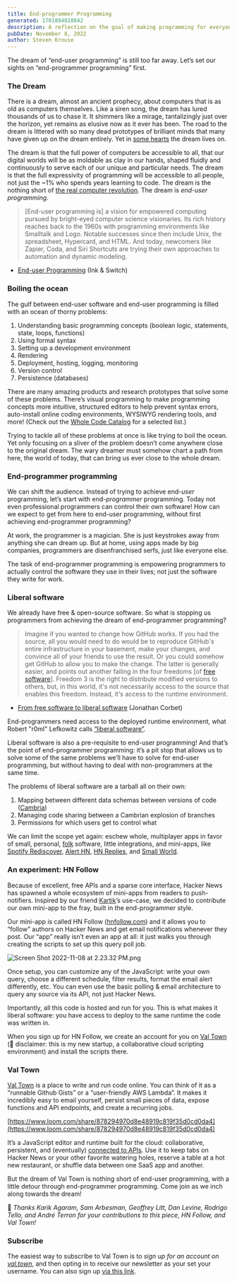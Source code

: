 ```yaml
---
title: End-programmer Programming
generated: 1701894028842
description: A reflection on the goal of making programming for everyone.
pubDate: November 8, 2022
author: Steven Krouse
---
```


The dream of “end-user programming” is still too far away. Let’s set our sights
on “end-programmer programming” first.

### The Dream

There is a dream, almost an ancient prophecy, about computers that is as old as
computers themselves. Like a siren song, the dream has lured thousands of us to
chase it. It shimmers like a mirage, tantalizingly just over the horizon, yet
remains as elusive now as it ever has been. The road to the dream is littered
with so many dead prototypes of brilliant minds that many have given up on the
dream entirely. Yet in [some hearts](http://futureofcoding.org) the dream lives
on.

The dream is that the full power of computers be accessible to all, that our
digital worlds will be as moldable as clay in our hands, shaped fluidly and
continuously to serve each of our unique and particular needs. The dream is that
the full expressivity of programming will be accessible to all people, not just
the ~1% who spends years learning to code. The dream is the nothing short of
[the real computer revolution](http://www.vpri.org/pdf/m2007007a_revolution.pdf).
The dream is _end-user programming_.

> \[End-user programming is] a vision for empowered computing pursued by
> bright-eyed computer science visionaries. Its rich history reaches back to the
> 1960s with programming environments like Smalltalk and Logo. Notable successes
> since then include Unix, the spreadsheet, Hypercard, and HTML. And today,
> newcomers like Zapier, Coda, and Siri Shortcuts are trying their own
> approaches to automation and dynamic modeling.

- [End-user Programming](https://www.inkandswitch.com/end-user-programming/)
  (Ink & Switch)



### Boiling the ocean

The gulf between end-user software and end-user programming is filled with an
ocean of thorny problems:

1. Understanding basic programming concepts (boolean logic, statements, state,
   loops, functions)
2. Using formal syntax
3. Setting up a development environment
4. Rendering
5. Deployment, hosting, logging, monitoring
6. Version control
7. Persistence (databases)

There are many amazing products and research prototypes that solve some of these
problems. There’s visual programming to make programming concepts more
intuitive, structured editors to help prevent syntax errors, auto-install online
coding environments, WYSIWYG rendering tools, and more! (Check out the
[Whole Code Catalog](https://futureofcoding.org/catalog/) for a selected list.)

Trying to tackle all of these problems at once is like trying to boil the ocean.
Yet only focusing on a sliver of the problem doesn’t come anywhere close to the
original dream. The wary dreamer must somehow chart a path from here, the world
of today, that can bring us ever close to the whole dream.

### End-programmer programming

We can shift the audience. Instead of trying to achieve end-_user_ programming,
let’s start with end-_programmer_ programming. Today not even professional
programmers can control their own software! How can we expect to get from here
to end-user programming, without first achieving end-programmer programming?

At work, the programmer is a magician. She is just keystrokes away from anything
she can dream up. But at home, using apps made by big companies, programmers are
disenfranchised serfs, just like everyone else.

The task of end-programmer programming is empowering programmers to actually
control the software they use in their lives; not just the software they write
for work.

### Liberal software

We already have free & open-source software. So what is stopping us programmers
from achieving the dream of end-programmer programming?

> Imagine if you wanted to change how GitHub works. If you had the source, all
> you would need to do would be to reproduce GitHub's entire infrastructure in
> your basement, make your changes, and convince all of your friends to use the
> result. Or you could somehow get GitHub to allow you to make the change. The
> latter is generally easier, and points out another failing in the four
> freedoms \[of
> [free software](https://www.gnu.org/philosophy/free-sw.en.html)]. Freedom 3 is
> the right to distribute modified versions to others, but, in this world, it's
> not necessarily access to the source that enables this freedom. Instead, it's
> access to the runtime environment.

- [From free software to liberal software](https://lwn.net/Articles/712376/)
  (Jonathan Corbet)



End-programmers need access to the deployed runtime environment, what Robert
"r0ml" Lefkowitz calls [“liberal software”](https://lwn.net/Articles/712376/).

Liberal software is also a pre-requisite to end-user programming! And that’s the
point of end-programmer programming: it’s a pit stop that allows us to solve
some of the same problems we’ll have to solve for end-user programming, but
without having to deal with non-programmers at the same time.

The problems of liberal software are a tarball all on their own:

1. Mapping between different data schemas between versions of code
   ([Cambria](https://www.inkandswitch.com/cambria/))
2. Managing code sharing between a Cambrian explosion of branches
3. Permissions for which users get to control what

We can limit the scope yet again: eschew whole, multiplayer apps in favor of
small, personal, [folk](https://maggieappleton.com/folk-interfaces) software,
little integrations, and mini-apps, like
[Spotify Rediscover](https://rile.yt/rediscover),
[Alert HN](https://alerthn.com/), [HN Replies](https://hnreplies.com/), and
[Small World](https://smallworld.kiwi/).

### An experiment: HN Follow

Because of excellent, free APIs and a sparse core interface, Hacker News has
spawned a whole ecosystem of mini-apps from readers to push-notifiers. Inspired
by our friend [Kartik](http://akkartik.name/)’s use-case, we decided to
contribute our own mini-app to the fray, built in the end-programmer style.

Our mini-app is called HN Follow ([hnfollow.com](http://hnfollow.com)) and it
allows you to “follow” authors on Hacker News and get email notifications
whenever they post. Our “app” really isn’t even an app at all: it just walks you
through creating the scripts to set up this query poll job.

![Screen Shot 2022-11-08 at 2.23.32 PM.png](./end-programmer-programming/screen_shot_2022-11-08_at_22332_pm.png)

Once setup, you can customize any of the JavaScript: write your own query,
choose a different schedule, filter results, format the email alert differently,
etc. You can even use the basic polling & email architecture to query any source
via its API, not just Hacker News.

Importantly, all this code is hosted and run for you. This is what makes it
liberal software: you have access to deploy to the same runtime the code was
written in.

When you sign up for HN Follow, we create an account for you on
[Val Town](https://val.town) (👋 disclaimer: this is my new startup, a
collaborative cloud scripting environment) and install the scripts there.

### Val Town

[Val Town](https://val.town) is a place to write and run code online. You can
think of it as a “runnable Github Gists” or a “user-friendly AWS Lambda”. It
makes it incredibly easy to email yourself, persist small pieces of data, expose
functions and API endpoints, and create a recurring jobs.

[https://www.loom.com/share/878294970d8e48919c819f35d0cd0da4](https://www.loom.com/share/878294970d8e48919c819f35d0cd0da4)

It’s a JavaScript editor and runtime built for the cloud: collaborative,
persistent, and (eventually)
[connected to APIs](https://twitter.com/stevekrouse/status/1557746449600991232).
Use it to keep tabs on Hacker News or your other favorite watering holes,
reserve a table at a hot new restaurant, or shuffle data between one SaaS app
and another.

But the dream of Val Town is nothing short of end-user programming, with a
little detour through end-programmer programming. Come join as we inch along
towards the dream!

🙏 _Thanks Karik Agaram, Sam Arbesman, Geoffrey Litt, Dan Levine, Rodrigo Tello,
and André Terron for your contributions to this piece, HN Follow, and Val Town!_

### Subscribe

The easiest way to subscribe to Val Town is to _sign up for an account on
[val.town](https://www.val.town)_, and then opting in to receive our newsletter
as your set your username. You can also sign up
[via this link](https://cdn.forms-content.sg-form.com/6c6893f3-38e6-11ed-b573-a6c391c68d4b).
